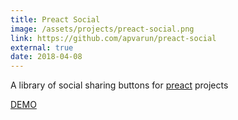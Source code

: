 ```yaml
---
title: Preact Social
image: /assets/projects/preact-social.png
link: https://github.com/apvarun/preact-social
external: true
date: 2018-04-08
---
```


A library of social sharing buttons for [preact](https://preactjs.com/) projects

[DEMO](https://codesandbox.io/s/rjrw6p2knp)